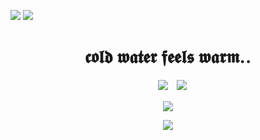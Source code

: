 ![](https://64.media.tumblr.com/d1ff6f4827bb76300ac59ac219a427ba/b0dfa3373b63dfcf-0c/s2048x3072/7e857a87228c7fdb0a35aa2a1f5d97234e157156.pnj)
![](https://64.media.tumblr.com/d8d2c9c0d8d73a4bebc7eb9008117ca1/56713ce76ebaf535-4c/s2048x3072/1a1a7c89a53e0281f3580058c59566721f0bb8f4.pnj)
  <div align="center">
 
  <div align="center">
  <h1>𝖈𝖔𝖑𝖉 𝖜𝖆𝖙𝖊𝖗 𝖋𝖊𝖊𝖑𝖘 𝖜𝖆𝖗𝖒.. </h1>

　![](https://files.catbox.moe/g4jyp2.gif)　![](https://64.media.tumblr.com/4c44fc528e935b40d361111b6e19c026/c6ded6d0b081f327-c6/s1280x1920/7e6a3aadff0b3062fd276fd31ee2e100f618bb8e.gifv)

![](https://64.media.tumblr.com/bce2e4d8572f2d7181f84694f2d057b4/fbdc9c85722610ab-88/s500x750/2ddfb2db827c2cf49cb0674da3c880a6ef6c1a24.gifv) 
 
![](https://64.media.tumblr.com/987d03487e43305e05367ea6668b9194/b0dfa3373b63dfcf-f7/s2048x3072/56e91cddb5c30e76bafd91214aca70db4b7258bb.pnj)




